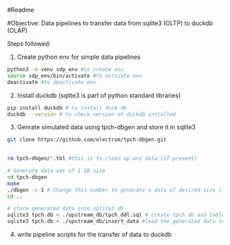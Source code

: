 #Readme

#Objective:
Data pipelines to transfer data from sqlite3 (OLTP) to duckdb (OLAP)

Steps followed:
1. Create python env for simple data pipelines
```bash 
python3 -m venv sdp_env #to create env
source sdp_env/bin/activate #to activate env
deactivate #to deactivate env

```

2. Install duckdb (sqlite3 is part of python standard libraries)
```bash
pip install duckdb # to install duck db
duckdb --version # to check version of duckdb installed
```
3. Genrate simulated data using tpch-dbgen and store it in sqlite3
```bash
git clone https://github.com/electrum/tpch-dbgen.git

 
rm tpch-dbgen/*.tbl #this is to clean up any data (if present) 

# Generate data set of 1 GB size
cd tpch-dbgen
make
./dbgen -s 1 # Change this number to generate a data of desired size (1 ~ 1GB), data will be generated in tpch-dbgen 
cd ..

# store generated data into sqlite3 db
sqlite3 tpch.db < ./upstream_db/tpch_ddl.sql # create tpch db and tables in it
sqlite3 tpch.db < ./upstream_db/insert_data #load the generated data into a tpch sqlite3 db

```
4. write pipeline scripts for the transfer of data to duckdb

